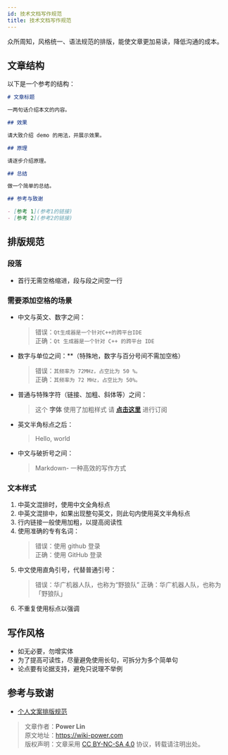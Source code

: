 ```yaml
---
id: 技术文档写作规范
title: 技术文档写作规范
---
```


众所周知，风格统一、语法规范的排版，能使文章更加易读，降低沟通的成本。

## 文章结构

以下是一个参考的结构：

```markdown
# 文章标题

一两句话介绍本文的内容。

## 效果

请大致介绍 demo 的用法，并展示效果。

## 原理

请逐步介绍原理。

## 总结

做一个简单的总结。

## 参考与致谢

- [参考 1](参考1的链接)
- [参考 2](参考2的链接)
```

## 排版规范

### 段落

- 首行无需空格缩进，段与段之间空一行

### 需要添加空格的场景

- 中文与英文、数字之间：
  > 错误：`Qt生成器是一个针对C++的跨平台IDE`  
  > 正确：`Qt 生成器是一个针对 C++ 的跨平台 IDE`
- 数字与单位之间：\*\*（特殊地，数字与百分号间不需加空格）
  > 错误：`其频率为 72MHz，占空比为 50 %。`  
  > 正确：`其频率为 72 MHz，占空比为 50%。`
- 普通与特殊字符（链接、加粗、斜体等）之间：
  > 这个 **字体** 使用了加粗样式
  > 请 **[点击这里](https://wiki.wildwolf.tech/)** 进行订阅
- 英文半角标点之后：
  > Hello, world
- 中文与破折号之间：
  > Markdown- 一种高效的写作方式

### 文本样式

1. 中英文混排时，使用中文全角标点
2. 中英文混排中，如果出现整句英文，则此句内使用英文半角标点
3. 行内链接一般使用加粗，以提高阅读性
4. 使用准确的专有名词：
   > 错误：使用 github 登录  
   > 正确：使用 GitHub 登录
5. 中文使用直角引号，代替普通引号：
   > 错误：华广机器人队，也称为“野狼队”
   > 正确：华广机器人队，也称为「野狼队」
6. 不重复使用标点以强调

## 写作风格

- 如无必要，勿增实体
- 为了提高可读性，尽量避免使用长句，可拆分为多个简单句
- 论点要有论据支持，避免只说理不举例

## 参考与致谢

- [个人文案排版规范](https://wiki-power.com/%E4%B8%AA%E4%BA%BA%E6%96%87%E6%A1%88%E6%8E%92%E7%89%88%E8%A7%84%E8%8C%83)

> 文章作者：**Power Lin**  
> 原文地址：<https://wiki-power.com>  
> 版权声明：文章采用 [CC BY-NC-SA 4.0](https://creativecommons.org/licenses/by/4.0/deed.zh) 协议，转载请注明出处。
